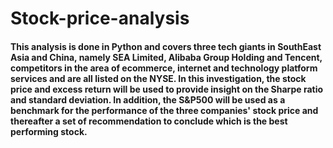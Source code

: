 # Stock-price-analysis
#### This analysis is done in Python and covers three tech giants in SouthEast Asia and China, namely SEA Limited, Alibaba Group Holding and Tencent, competitors in the area of ecommerce, internet and technology platform services and are all listed on the NYSE. In this investigation, the stock price and excess return will be used to provide insight on the Sharpe ratio and standard deviation. In addition, the S&P500 will be used as a benchmark for the performance of the three companies' stock price and thereafter a set of recommendation to conclude which is the best performing stock.   
